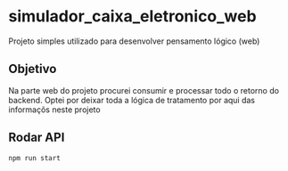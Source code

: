 # simulador_caixa_eletronico_web
Projeto simples utilizado para desenvolver pensamento lógico (web)

## Objetivo
Na parte web do projeto procurei consumir e processar todo o retorno do backend. Optei por deixar toda a lógica de tratamento por aqui das informaçõs neste projeto

## Rodar API
```
npm run start
```
